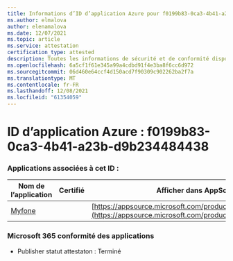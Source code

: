 ```yaml
---
title: Informations d’ID d’application Azure pour f0199b83-0ca3-4b41-a23b-d9b234484438
ms.author: elmalova
author: elenamalova
ms.date: 12/07/2021
ms.topic: article
ms.service: attestation
certification_type: attested
description: Toutes les informations de sécurité et de conformité disponibles pour f0199b83-0ca3-4b41-a23b-d9b234484438.
ms.openlocfilehash: 6a5cf1f61e345a99a4cdbd91f4e3ba8f6cc6d972
ms.sourcegitcommit: 06d460e64ccf4d150acd7f90309c902262ba2f7a
ms.translationtype: MT
ms.contentlocale: fr-FR
ms.lasthandoff: 12/08/2021
ms.locfileid: "61354059"
---
```

# <a name="azure-app-id-f0199b83-0ca3-4b41-a23b-d9b234484438"></a>ID d’application Azure : f0199b83-0ca3-4b41-a23b-d9b234484438


### <a name="apps-associated-with-this-id"></a>Applications associées à cet ID :
| **Nom de l’application** | **Certifié** | **Afficher dans AppSource** |
|--------------|---------------|-----------------------|
| [Myfone](https://docs.microsoft.com/microsoft-365-app-certification/forward/WA200000716) |  | [https://appsource.microsoft.com/product/office/WA200000716](https://appsource.microsoft.com/product/office/WA200000716) |

### <a name="microsoft-365-app-compliance-status"></a>Microsoft 365 conformité des applications
- Publisher statut attestaton : Terminé
